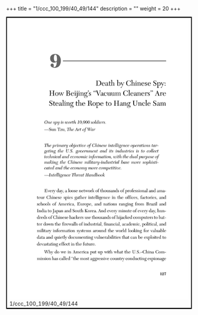 +++
title = "1/ccc_100_199/40_49/144"
description = ""
weight = 20
+++

<table style="border:2px solid black;max-width:800px;max-height:800px;" 
><tr><td><img class="center-fit-jpg"
src="/jpg_/out_jpg_dbc_144.jpg"  >1/ccc_100_199/40_49/144</img></td></tr></table>